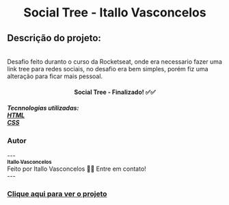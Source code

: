 <h1 align="center">Social Tree - Itallo Vasconcelos </h1>
<h2>Descrição do projeto:</h2><br>
Desafio feito duranto o curso da Rocketseat, onde era necessario fazer uma link tree para redes sociais, no desafio era bem simples, porém fiz uma alteração para ficar mais pessoal.

<h4 align="center">
Social Tree - Finalizado! ✅✅
</h4>

<h5>
Tecnnologias utilizadas: 
  <br>
  <a href="https://www.w3schools.com/html/default.asp" target="_blank">HTML</a>
  <br>
  <a href="https://www.w3schools.com/css/default.asp" target="_blank">CSS</a>
</h5>

<h3>Autor</h3>
---
<a href="https://www.linkedin.com/in/itallo-vasconcelos-7441b4158/" target="_blank">
</br>
<sub><b>Itallo Vasconcelos</b></sub>
</a>
<br>
Feito por Itallo Vasconcelos 👋🏽 Entre em contato!
<br>
---
<h3><a href="https://itallovasconcelos.github.io/Desafio2/" target="_blank">Clique aqui para ver o projeto</a></h3>
